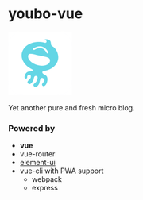 # youbo-vue

<img src="Seria/src/common/image/logo.png" width="128" style="max-width:100%;">

Yet another pure and fresh micro blog.

### Powered by

- **vue**
- vue-router
- [element-ui](https://github.com/ElemeFE/element)
- vue-cli with PWA support
  - webpack
  - express
